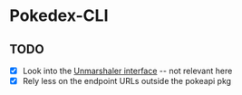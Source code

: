 # Pokedex-CLI

## TODO

- [x] Look into the [Unmarshaler interface](https://pkg.go.dev/encoding/json#Unmarshaler) -- not relevant here
- [x] Rely less on the endpoint URLs outside the pokeapi pkg
